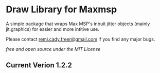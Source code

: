 # Draw Library for Maxmsp


A simple package that wraps Max MSP's inbuit jitter objects (mainly jit.graphics) for easier and more intitive use.

Please contact remi.cady.freer@gmail.com if you find any major bugs.


*free and open source under the MIT License*


## Current Verion 1.2.2